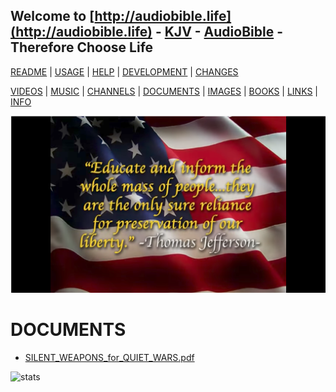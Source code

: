 ## Welcome to [http://audiobible.life](http://audiobible.life) - [KJV](https://github.com/AudioBible/KJV) - [AudioBible](https://github.com/AudioBible/AudioBible) - Therefore Choose Life

[README](README.md) | [USAGE](USAGE.md) | [HELP](HELP.md) | [DEVELOPMENT](DEVELOPMENT.md) | [CHANGES](CHANGES.md)

[VIDEOS](VIDEOS.md) | [MUSIC](MUSIC.md) | [CHANNELS](MUSIC.md) | [DOCUMENTS](DOCUMENTS.md) | [IMAGES](IMAGES.md) | [BOOKS](BOOKS.md) | [LINKS](LINKS.md) | [INFO](INFO.md)

[![thomas-jefferson-educate-and-inform-the-masses-quote](images/thomas-jefferson-educate-and-inform-the-masses-quote.png)](https://www.youtube.com/watch?v=72Lrz0khXP0)

DOCUMENTS
=========

- [SILENT_WEAPONS_for_QUIET_WARS.pdf](documents/SILENT_WEAPONS_for_QUIET_WARS.pdf)

![stats](https://c.statcounter.com/11394986/0/c48e2cab/0/)

